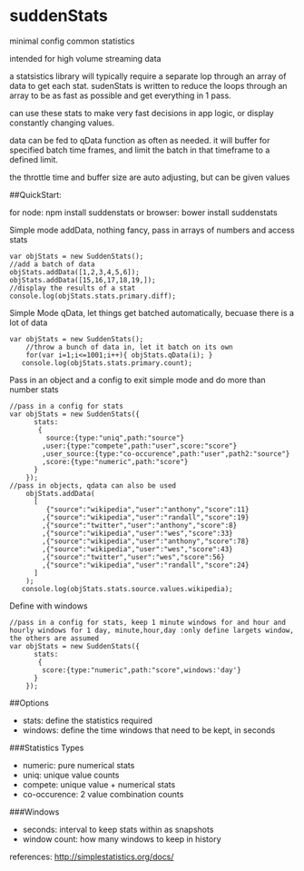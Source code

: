 # suddenStats
minimal config common statistics

intended for high volume streaming data

a statsistics library will typically require a separate lop through an array of data to get each stat. sudenStats is written to reduce the loops through an array to be as fast as possible and get everything in 1 pass. 

can use these stats to make very fast decisions in app logic, or display constantly changing values.

data can be fed to qData function as often as needed. it will buffer for specified batch time frames, and limit the batch in that timeframe to a defined limit.

the throttle time and buffer size are auto adjusting, but can be given values


##QuickStart:

for node: npm install suddenstats
or
browser: bower install suddenstats

Simple mode addData, nothing fancy, pass in arrays of numbers and access stats
```
var objStats = new SuddenStats();
//add a batch of data
objStats.addData([1,2,3,4,5,6]); 
objStats.addData([15,16,17,18,19,]);
//display the results of a stat
console.log(objStats.stats.primary.diff);
```

Simple Mode qData, let things get batched automatically, becuase there is a lot of data
```
var objStats = new SuddenStats();
	//throw a bunch of data in, let it batch on its own
    for(var i=1;i<=1001;i++){ objStats.qData(i); }
   console.log(objStats.stats.primary.count);
```

Pass in an object and a config to exit simple mode and do more than number stats
```
//pass in a config for stats
var objStats = new SuddenStats({
      stats:
       {
         source:{type:"uniq",path:"source"}
        ,user:{type:"compete",path:"user",score:"score"}
        ,user_source:{type:"co-occurence",path:"user",path2:"source"}
        ,score:{type:"numeric",path:"score"}
      }
    });
//pass in objects, qdata can also be used
    objStats.addData(
      [
         {"source":"wikipedia","user":"anthony","score":11}
        ,{"source":"wikipedia","user":"randall","score":19}
        ,{"source":"twitter","user":"anthony","score":8}
        ,{"source":"wikipedia","user":"wes","score":33}
        ,{"source":"wikipedia","user":"anthony","score":78}
        ,{"source":"wikipedia","user":"wes","score":43}
        ,{"source":"twitter","user":"wes","score":56}
        ,{"source":"wikipedia","user":"randall","score":24}
      ]
    ); 
   console.log(objStats.stats.source.values.wikipedia);
```

Define with windows
```
//pass in a config for stats, keep 1 minute windows for and hour and hourly windows for 1 day, minute,hour,day :only define largets window, the others are assumed
var objStats = new SuddenStats({
      stats:
       {
        score:{type:"numeric",path:"score",windows:'day'}
      }
    });
```

##Options
- stats: define the statistics required
- windows: define the time windows that need to be kept, in seconds

###Statistics Types
- numeric: pure numerical stats
- uniq: unique value counts
- compete: unique value + numerical stats
- co-occurence: 2 value combination counts

###Windows
- seconds: interval to keep stats within as snapshots
- window count: how many windows to keep in history


references:
http://simplestatistics.org/docs/